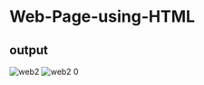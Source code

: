 # Web-Page-using-HTML
## output
![web2](https://user-images.githubusercontent.com/64095824/94597880-c86a3980-02ab-11eb-93f8-082f913839c3.png)
![web2 0](https://user-images.githubusercontent.com/64095824/94598221-475f7200-02ac-11eb-9eef-c1f4ef38f237.png)
